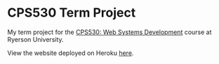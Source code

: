 # CPS530 Term Project

My term project for the [CPS530: Web Systems Development](https://www.ryerson.ca/calendar/2021-2022/courses/computer-science/CPS/530/) course at Ryerson University.

View the website deployed on Heroku [here](https://cps530-app.herokuapp.com/).
